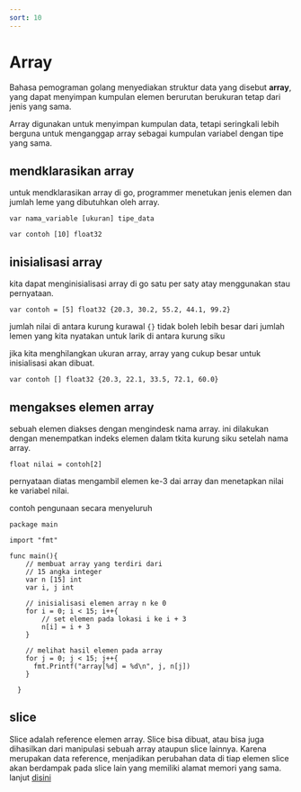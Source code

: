 ```yaml
---
sort: 10
---
```



# Array

Bahasa pemograman golang menyediakan struktur data yang disebut **array**, yang dapat menyimpan kumpulan elemen berurutan berukuran tetap dari jenis yang sama.

Array digunakan untuk menyimpan kumpulan data, tetapi seringkali lebih berguna untuk menganggap array sebagai kumpulan variabel dengan tipe yang sama.

## mendklarasikan array

untuk mendklarasikan array di go, programmer menetukan jenis elemen dan jumlah leme yang dibutuhkan oleh array.

```
var nama_variable [ukuran] tipe_data
```

```golang
var contoh [10] float32
```

## inisialisasi array

kita dapat menginisialisasi array di go satu per saty atay menggunakan stau pernyataan.

```golang
var contoh = [5] float32 {20.3, 30.2, 55.2, 44.1, 99.2}
```

jumlah nilai di antara kurung kurawal `{}` tidak boleh lebih besar dari jumlah lemen yang kita nyatakan untuk larik di antara kurung siku

jika kita menghilangkan ukuran array, array yang cukup besar untuk inisialisasi akan dibuat.

```golang
var contoh [] float32 {20.3, 22.1, 33.5, 72.1, 60.0}
```

## mengakses elemen array

sebuah elemen diakses dengan mengindesk nama array. ini dilakukan dengan menempatkan indeks elemen dalam tkita kurung siku setelah nama array.

```golang
float nilai = contoh[2]
```

pernyataan diatas mengambil elemen ke-3 dai array dan menetapkan nilai ke variabel nilai.

contoh pengunaan secara menyeluruh

```gloang
package main

import "fmt"

func main(){
    // membuat array yang terdiri dari
    // 15 angka integer
    var n [15] int
    var i, j int

    // inisialisasi elemen array n ke 0
    for i = 0; i < 15; i++{
        // set elemen pada lokasi i ke i + 3
        n[i] = i + 3
    }

    // melihat hasil elemen pada array
    for j = 0; j < 15; j++{
      fmt.Printf("array[%d] = %d\n", j, n[j])
    }

  }
```

## slice

Slice adalah reference elemen array. Slice bisa dibuat, atau bisa juga dihasilkan dari manipulasi sebuah array ataupun slice lainnya. Karena merupakan data reference, menjadikan perubahan data di tiap elemen slice akan berdampak pada slice lain yang memiliki alamat memori yang sama. lanjut [disini](SLICE.md)

